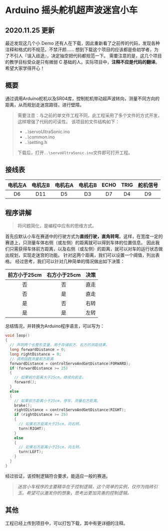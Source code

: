 # Arduino 摇头舵机超声波迷宫小车

## 2020.11.25 更新

最近发现这几个小 Demo 还有人在下载，因此重新看了之前传的代码，发现各种注释和格式的不规范，不禁汗颜……
想到下载这个项目的应该都是些初学者，为了不引人『误入歧途』，决定抽空把代码都规范一下。
需要注意的是，这几个项目的教学目标受众是只有微弱 C 基础的人。实际项目中，**注释不应是代码的翻译**。
希望大家学得开心！

## 概要

通过调用Arduino舵机以及SR04库，控制舵机带动超声波转向，测量不同方向的距离，从而规划走迷宫路径，进行壁障。

> 需要注意：与之前的单文件工程不同，此工程采用了多个文件的方式开发，这样增强了代码的可读性。
> 该项目的文件结构如下：
>
> - ..\servoUltraSonic.ino
> - ..\common.ino
> - ..\setting.h
>
> 下载后，打开`..\servoUltraSonic.ino`文件即可打开工程。

## 接线表

|电机左A|电机左B|电机右A|电机右B| ECHO | TRIG |舵机信号|
|:----:|:----:|:----:|:----:|:----:|:----:|:----:|
| D6   |   D11|   D5 |   D3 |   D7 |   D4 |   D9 |

## 程序讲解

> 将问题简化，是编程中应有的思维方式。

首先应默认小车在赛道中的行驶方式为**直线行驶，直角转弯**。这样，在宽度一定的赛道上，只测量车体右侧（或左侧）的距离就可以得到车体的位置信息。
因此我们只需获得车体前方距离，以及右侧（或左侧）的距离，就可以对车的运行状态做出规划，实现走迷宫的功能。
针对这两个距离，我们可以设置一个阈值，列出表格。
经过思考，我们可以针对几种简单的情况做出如下决策：

|前方小于25cm|右方小于25cm|决策|
|:-:|:-:|:-:|
|否|否|直走|
|否|是|直走|
|是|否|右转|
|是|是|左转|

总结情况，并转换为Arduino程序语言，可以写为：

```cpp
void loop()
{
  // 声明两个长整形变量，用于存储前方、右方的测距结果。
  long forwardDistance = 0;
  long rightDistance = 0;
  // 调用函数测量前方距离
  forwardDistance = controlServoAndGetDistance(FORWARD);
  if (forwardDistance >= 25)
  {
    // 如果前方距离大于25cm，继续向前走。
    forward();
  }
  else
  {
    // 如果前方距离小于25cm，停车，测量右方距离。
    brake();
    rightDistance = controlServoAndGetDistance(RIGHT);
    if (rightDistance >= 25)
    {
      // 如果右方距离大于25cm，向右转。
      turn(RIGHT);
    }
    else
    {
      // 如果右方距离小于25cm，向左转。
      turn(LEFT);
    }
  }
}
```

经过验证，该控制逻辑符合要求，能适应一般的赛道。
> *迷宫小车程序的主要精华在于控制逻辑，这个简单的实例，仅作为抛砖引玉。希望可以激发你的想象，思考出更加完善的控制逻辑。*

## 其他

工程已经上传到项目中，可以打包下载，其中有更详细的注释。
